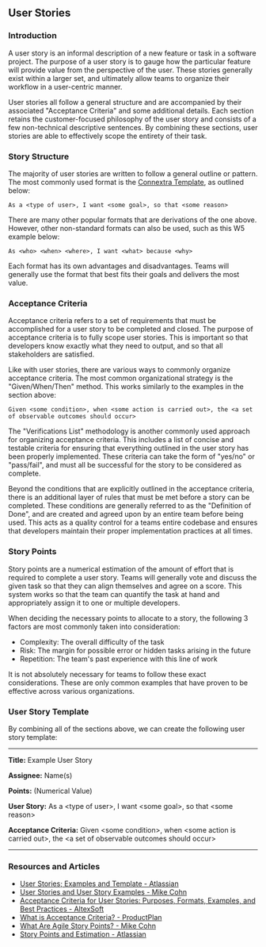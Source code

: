 ## User Stories

### Introduction

A user story is an informal description of a new feature or task in a software project. The purpose of a user story is to gauge how the particular feature will provide value from the perspective of the user. These stories generally exist within a larger set, and ultimately allow teams to organize their workflow in a user-centric manner.

User stories all follow a general structure and are accompanied by their associated "Acceptance Criteria" and some additional details. Each section retains the customer-focused philosophy of the user story and consists of a few non-technical descriptive sentences. By combining these sections, user stories are able to effectively scope the entirety of their task.

### Story Structure

The majority of user stories are written to follow a general outline or pattern. The most commonly used format is the [Connextra Template](https://www.mountaingoatsoftware.com/agile/user-stories), as outlined below:
```
As a <type of user>, I want <some goal>, so that <some reason>
```
There are many other popular formats that are derivations of the one above. However, other non-standard formats can also be used, such as this W5 example below:
```
As <who> <when> <where>, I want <what> because <why>
```
Each format has its own advantages and disadvantages. Teams will generally use the format that best fits their goals and delivers the most value.

### Acceptance Criteria

Acceptance criteria refers to a set of requirements that must be accomplished for a user story to be completed and closed. The purpose of acceptance criteria is to fully scope user stories. This is important so that developers know exactly what they need to output, and so that all stakeholders are satisfied.

Like with user stories, there are various ways to commonly organize acceptance criteria. The most common organizational strategy is the "Given/When/Then" method. This works similarly to the examples in the section above:
```
Given <some condition>, when <some action is carried out>, the <a set of observable outcomes should occur>
```

The "Verifications List" methodology is another commonly used approach for organizing acceptance criteria. This includes a list of concise and testable criteria for ensuring that everything outlined in the user story has been properly implemented. These criteria can take the form of "yes/no" or "pass/fail", and must all be successful for the story to be considered as complete.

Beyond the conditions that are explicitly outlined in the acceptance criteria, there is an additional layer of rules that must be met before a story can be completed. These conditions are generally referred to as the "Definition of Done", and are created and agreed upon by an entire team before being used. This acts as a quality control for a teams entire codebase and ensures that developers maintain their proper implementation practices at all times.

### Story Points

Story points are a numerical estimation of the amount of effort that is required to complete a user story. Teams will generally vote and discuss the given task so that they can align themselves and agree on a score. This system works so that the team can quantify the task at hand and appropriately assign it to one or multiple developers. 

When deciding the necessary points to allocate to a story, the following 3 factors are most commonly taken into consideration:

- Complexity: The overall difficulty of the task
- Risk: The margin for possible error or hidden tasks arising in the future
- Repetition: The team's past experience with this line of work

It is not absolutely necessary for teams to follow these exact considerations. These are only common examples that have proven to be effective across various organizations.

### User Story Template

By combining all of the sections above, we can create the following user story template:

---

**Title:** Example User Story

**Assignee:** Name(s)

**Points:** (Numerical Value)

**User Story:** As a \<type of user\>, I want \<some goal\>, so that \<some reason\>

**Acceptance Criteria:** Given \<some condition\>, when \<some action is carried out\>, the \<a set of observable outcomes should occur\>

---

### Resources and Articles

- [User Stories; Examples and Template - Atlassian](https://www.atlassian.com/agile/project-management/user-stories#:~:text=software%20user's%20perspective.-,A%20user%20story%20is%20an%20informal%2C%20general%20explanation%20of%20a,value%20back%20to%20the%20customer.)
- [User Stories and User Story Examples - Mike Cohn](https://www.mountaingoatsoftware.com/agile/user-stories)
- [Acceptance Criteria for User Stories: Purposes, Formats, Examples, and Best Practices - AltexSoft](https://www.altexsoft.com/blog/business/acceptance-criteria-purposes-formats-and-best-practices/)
- [What is Acceptance Criteria? - ProductPlan](https://www.productplan.com/glossary/acceptance-criteria/#:~:text=Acceptance%20Criteria%20Definition%201%3A%20%E2%80%9CConditions,meet.%E2%80%9D%20(via%20Google))
- [What Are Agile Story Points? - Mike Cohn](https://www.mountaingoatsoftware.com/blog/what-are-story-points)
- [Story Points and Estimation - Atlassian](https://www.atlassian.com/agile/project-management/estimation)